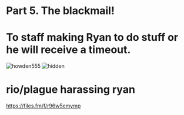 # Part 5. The blackmail!

# To staff making Ryan to do stuff or he will receive a timeout.
![howden555](https://github.com/user-attachments/assets/e10966a0-da66-4d04-b8f2-66879467d781)
![hidden](https://github.com/user-attachments/assets/8269b388-1c9c-4bba-969a-de65467fc3d5)

# rio/plague harassing ryan
https://files.fm/f/r96w5emymp
